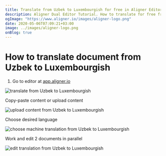 ```yaml
---
title: Translate from Uzbek to Luxembourgish for free in Aligner Editor
description: Aligner Dual Editor Tutorial. How to translate for free from Uzbek to Luxembourgish. Aligner is multilingual document management platform. 
ogImage: "https://www.aligner.io/images/aligner-logo.png"
date: 2020-05-06T07:09:21+03:00
image: ../images/aligner-logo.png
onBlog: true
---
```


# How to translate document from Uzbek to Luxembourgish

1. Go to editor at [app.aligner.io](https://app.aligner.io "Aligner App web page")

![translate from Uzbek to Luxembourgish](../aligner-blank-editor.png "translate from Uzbek to Luxembourgish")

Copy-paste content or upload content

![upload content from Uzbek to Luxembourgish](../aligner-uploaded-document.png "upload content from Uzbek to Luxembourgish")

Choose desired language

![choose machine translation from Uzbek to Luxembourgish](../aligner-language-dropdown.png "choose machine translation from Uzbek to Luxembourgish")

Work and edit 2 documents in parallel

![edit translation from Uzbek to Luxembourgish](../aligner-double-sitded-editor.png "edit translation from Uzbek to Luxembourgish")


